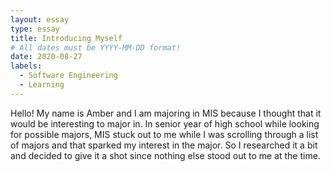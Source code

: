 ```yaml
---
layout: essay
type: essay
title: Introducing Myself
# All dates must be YYYY-MM-DD format!
date: 2020-08-27
labels:
  - Software Engineering
  - Learning
---
```


Hello! My name is Amber and I am majoring in MIS because I thought that it would be interesting to major in. In senior year of high school while looking for possible majors, MIS stuck out to me while I was scrolling through a list of majors and that sparked my interest in the major. So I researched it a bit and decided to give it a shot since nothing else stood out to me at the time.

